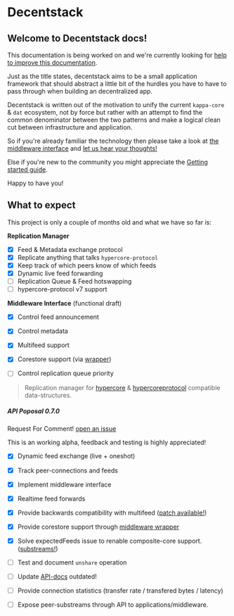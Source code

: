 Decentstack
=================

## Welcome to Decentstack docs!
This documentation is being worked on and we're currently
looking for [help to improve this documentation](https://github.com/decentpass/decentpass/issues).

Just as the title states, decentstack aims to be a small application framework that
should abstract a little bit of the hurdles you have to have to pass through
when building an decentralized app.

Decentstack is written out of the motivation to unify the current `kappa-core` & `dat` ecosystem, not by force
but rather with an attempt to find the common denominator between the
two patterns and make a logical clean cut between infrastructure and
application.

So if you're already familiar the technology
then please take a look at [the middleware
interface](/middleware_interface.md)
and [let us hear your thoughts!](https://github.com/decentpass/decentpass/issues/middleware_interface_design)

Else if you're new to the community you might appreciate the [Getting
started guide](getting_started.md).

Happy to have you!

## What to expect

This project is only a couple of months old and what we have so far is:

__Replication Manager__
- [x] Feed & Metadata exchange protocol
- [x] Replicate anything that talks `hypercore-protocol`
- [x] Keep track of which peers know of which feeds
- [x] Dynamic live feed forwarding
- [ ] Replication Queue & Feed hotswapping
- [ ] hypercore-protocol v7 support

__Middleware Interface__ (functional draft)
- [x] Control feed announcement
- [x] Control metadata
- [x] Multifeed support
- [x] Corestore support (via [wrapper](./examples/replic8-corestore.js))
- [ ] Control replication queue priority


> Replication manager for [hypercore](mafintosh/hypercore) & [hypercoreprotocol](mafintosh/hypercore-protocol) compatible data-structures.

##### API Poposal 0.7.0
Request For Comment! [open an issue](https://github.com/telamon/replic8/issues)

This is an working alpha, feedback and testing is highly appreciated!


- [x] Dynamic feed exchange (live + oneshot)
- [x] Track peer-connections and feeds
- [x] Implement middleware interface
- [x] Realtime feed forwards
- [x] Provide backwards compatibility with multifeed ([patch available!](https://github.com/telamon/multifeed/tree/feature/replic8-compat))
- [x] Provide corestore support through [middleware wrapper](./examples/replic8-corestore.js)
- [x] Solve expectedFeeds issue to renable composite-core support. ([substreams!](https://github.com/telamon/hypercore-protocol-substream))
- [ ] Test and document `unshare` operation
- [ ] Update <a href="#api">API-docs</a> outdated!
- [ ] Provide connection statistics (transfer rate / transfered bytes / latency)
- [ ] Expose peer-substreams through API to applications/middleware.

